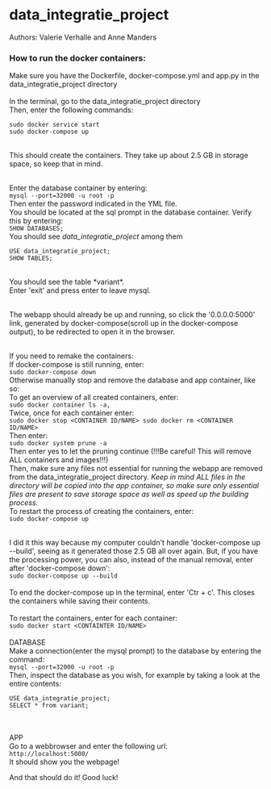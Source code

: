# data_integratie_project
Authors: Valerie Verhalle and Anne Manders

### How to run the docker containers:
Make sure you have the Dockerfile, docker-compose.yml and app.py in the data_integratie_project directory <br/><br/>
In the terminal, go to the data_integratie_project directory <br/>
Then, enter the following commands:<br/>
```
sudo docker service start
sudo docker-compose up
```
<br/>This should create the containers. They take up about 2.5 GB in storage space, so keep that in mind. <br/><br/>

Enter the database container by entering:<br/>
```mysql --port=32000 -u root -p```<br/>
Then enter the password indicated in the YML file. <br/>
You should be located at the sql prompt in the database container. Verify this by entering:<br/>
```SHOW DATABASES;```<br/>
You should see *data_integratie_project* among them<br/>
```
USE data_integratie_project;
SHOW TABLES;
```
<br/>
You should see the table *variant*.<br/>
Enter 'exit' and press enter to leave mysql.<br/><br/>
    
The webapp should already be up and running, so click the '0.0.0.0:5000' link, generated by docker-compose(scroll up in the docker-compose output), to be redirected to open it in the browser.<br/><br/>

If you need to remake the containers:<br/>
  If docker-compose is still running, enter:<br/>
    ```sudo docker-compose down```
  <br/>Otherwise manually stop and remove the database and app container, like so:<br/>
    To get an overview of all created containers, enter:<br/>
    ```
    sudo docker container ls -a,
    ```
    <br/>Twice, once for each container enter:<br/>
    ```
    sudo docker stop <CONTAINER ID/NAME>
    sudo docker rm <CONTAINER ID/NAME>
    ```
    <br/>Then enter:<br/>
    ```sudo docker system prune -a```
   <br/> Then enter yes to let the pruning continue (!!!Be careful! This will remove ALL containers and images!!!) <br/>
   Then, make sure any files not essential for running the webapp are removed from the data_integratie_project directory. *Keep in mind ALL files in the directory will be copied into the app container, so make sure only essential files are present to save storage space as well as speed up the building process.*<br/>
    To restart the process of creating the containers, enter:<br/>
    ```sudo docker-compose up```
  
<br/>I did it this way because my computer couldn't handle 'docker-compose up --build', seeing as it generated those 2.5 GB all over again. But, if you have the processing power, you can also, instead of the manual removal, enter after 'docker-compose down':<br/>
  ```sudo docker-compose up --build```
<br/><br/>
To end the docker-compose up in the terminal, enter 'Ctr + c'. This closes the containers while saving their contents.<br/><br/>
To restart the containers, enter for each container:<br/>
```sudo docker start <CONTAINTER ID/NAME>```
<br/><br/>
DATABASE<br/>
Make a connection(enter the mysql prompt) to the database by entering the command:<br/>
```mysql --port=32000 -u root -p```<br/>
Then, inspect the database as you wish, for example by taking a look at the entire contents:<br/>
```
USE data_integratie_project;
SELECT * from variant;
```
<br/><br/>
APP<br/>
Go to a webbrowser and enter the following url:<br/>
```http://localhost:5000/```<br/>
It should show you the webpage!

And that should do it! Good luck!
